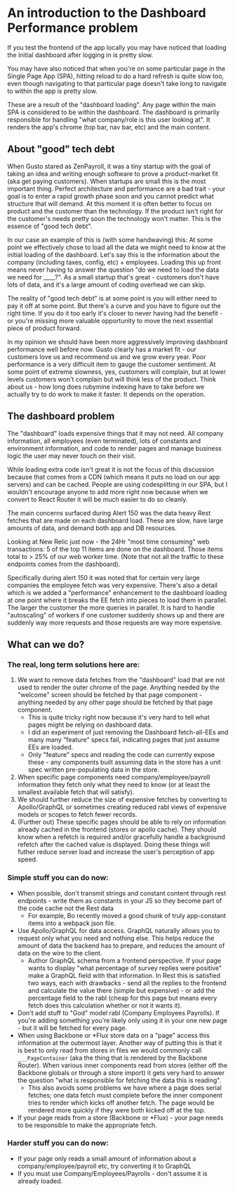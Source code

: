 # An introduction to the Dashboard Performance problem


If you test the frontend of the app locally you may have noticed that loading the initial dashboard after logging in is pretty slow.

You may have also noticed that when you're on some particular page in the Single Page App (SPA), hitting reload to do a hard refresh is quite slow too, even though navigating to that particular page doesn't take long to navigate to within the app is pretty slow.

These are a result of the "dashboard loading". Any page within the main SPA is considered to be within the dashboard. The dashboard is primarily responsible for handling "what company/role is this user looking at". It renders the app's chrome (top bar, nav bar, etc) and the main content.

## About "good" tech debt

When Gusto stared as ZenPayroll, it was a tiny startup with the goal of taking an idea and writing enough software to prove a product-market fit (aka get paying customers). When startups are small this is the most important thing. Perfect architecture and performance are a bad trait - your goal is to enter a rapid growth phase soon and you cannot predict what structure that will demand. At this moment it is often better to focus on product and the customer than the technology. If the product isn't right for the customer's needs pretty soon the technology won't matter. This is the essence of "good tech debt".

In our case an example of this is (with some handwaving) this:
At some point we effectively chose to load all the data we might need to know at the initial loading of the dashboard. Let's say this is the information about the company (including taxes, config, etc) + employees. Loading this up front means never having to answer the question "do we need to load the data we need for ____?". As a small startup that's great - customers don't have lots of data, and it's a large amount of coding overhead we can skip.

The reality of "good tech debt" is at some point is you will either need to pay it off at some point. But there's a curve and you have to figure out the right time. If you do it too early it's closer to never having had the benefit - or you're missing more valuable opportunity to move the next essential piece of product forward.

In my opinion we should have been more aggressively improving dashboard performance well before now. Gusto clearly has a market fit - our customers love us and recommend us and we grow every year. Poor performance is a very difficult item to gauge the customer sentiment. At some point of extreme slowness, yes, customers will complain, but at lower levels customers won't complain but will think less of the product. Think about us - how long does rubymine indexing have to take before we actually try to do work to make it faster. It depends on the operation.

## The dashboard problem

The "dashboard" loads expensive things that it may not need. All company information, all employees (even terminated), lots of constants and environment information, and code to render pages and manage business logic the user may never touch on their visit.

While loading extra code isn't great it is not the focus of this discussion because that comes from a CDN (which means it puts no load on our app servers) and can be cached. People are using codesplitting in our SPA, but I wouldn't encourage anyone to add more right now because when we convert to React Router it will be much easier to do so cleanly.

The main concerns surfaced during Alert 150 was the data heavy Rest fetches that are made on each dashboard load. These are slow, have large amounts of data, and demand both app and DB resources.

Looking at New Relic just now - the 24Hr "most time consuming" web transactions: 5 of the top 11 items are done on the dashboard. Those items total to > 25% of our web worker time. (Note that not all the traffic to these endpoints comes from the dashboard).

Specifically during alert 150 it was noted that for certain very large companies the employee fetch was very expensive. There's also a detail which is we added a "performance" enhancement to the dashboard loading at one point where it breaks the EE fetch into pieces to load them in parallel. The larger the customer the more queries in parallel. It is hard to handle "autoscaling" of workers if one customer suddenly shows up and there are suddenly way more requests and those requests are way more expensive.

## What can we do?

### The real, long term solutions here are: 

1. We want to remove data fetches from the "dashboard" load that are not used to render the outer chrome of the page. Anything needed by the "welcome" screen should be fetched by that page component - anything needed by any other page should be fetched by that page component.
    - This is quite tricky right now because it's very hard to tell what pages might be relying on dashboard data.
    - I did an experiment of just removing the Dashboard fetch-all-EEs and many many "feature" specs fail, indicating pages that just assume EEs are loaded.
    - Only "feature" specs and reading the code can currently expose these - any components built assuming data in the store has a unit spec written pre-populating data in the store.
1. When specific page components need company/employee/payroll information they fetch only what they need to know (or at least the smallest available fetch that will satisfy).
1. We should further reduce the size of expensive fetches by converting to Apollo/GraphQL or sometimes creating reduced rabl views of expensive models or scopes to fetch fewer records.
1. (Further out) These specific pages should be able to rely on information already cached in the frontend (stores or apollo cache). They should know when a refetch is required and/or gracefully handle a background refetch after the cached value is displayed. Doing these things will futher reduce server load and increase the user's perception of app speed.

### Simple stuff you can do now:
- When possible, don't transmit strings and constant content through rest endpoints - write them as constants in your JS so they become part of the code cache not the Rest data
  - For example, Bo recently moved a good chunk of truly app-constant items into a webpack json file.
- Use Apollo/GraphQL for data access. GraphQL naturally allows you to request only what you need and nothing else. This helps reduce the amount of data the backend has to prepare, and reduces the amount of data on the wire to the client.
  - Author GraphQL schema from a frontend perspective. If your page wants to display "what percentage of survey replies were positive" make a GraphQL field with that information. In Rest this is satisfied two ways, each with drawbacks - send all the replies to the frontend and calculate the value there (simple but expensive) - or add the percentage field to the rabl (cheap for this page but means every fetch does this calculation whether or not it wants it).
- Don't add stuff to "God" model rabl (Company Employees Payrolls). If you're adding something you're likely only using it in your one new page - but it will be fetched for every page.
- When using Backbone or *Flux store data on a "page" access this information at the outermost layer. Another way of putting this is that it is best to only read from stores in files we would commonly call `___PageContainer` (aka the thing that is rendered by the Backbone Router). When various inner components read from stores (either off the Backbone globals or through a store import) it gets very hard to answer the question "what is responsible for fetching the data this is reading".
  - This also avoids some problems we have where a page does serial fetches; one data fetch must complete before the inner component tries to render which kicks off another fetch. The page would be rendered more quickly if they were both kicked off at the top.
- If your page reads from a store (Backbone or *Flux) - your page needs to be responsible to make the appropriate fetch.

### Harder stuff you can do now:
- If your page only reads a small amount of information about a company/employee/payroll etc, try converting it to GraphQL
- If you must use Company/Employees/Payrolls - don't assume it is already loaded.
